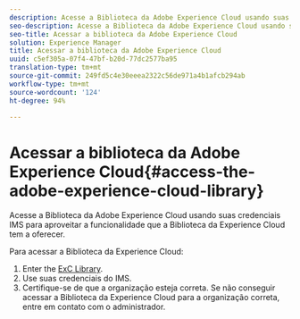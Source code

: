 ```yaml
---
description: Acesse a Biblioteca da Adobe Experience Cloud usando suas credenciais IMS para aproveitar a funcionalidade que a Biblioteca da Experience Cloud tem a oferecer.
seo-description: Acesse a Biblioteca da Adobe Experience Cloud usando suas credenciais IMS para aproveitar a funcionalidade que a Biblioteca da Experience Cloud tem a oferecer.
seo-title: Acessar a biblioteca da Adobe Experience Cloud
solution: Experience Manager
title: Acessar a biblioteca da Adobe Experience Cloud
uuid: c5ef305a-07f4-47bf-b20d-77dc2577ba95
translation-type: tm+mt
source-git-commit: 249fd5c4e30eeea2322c56de971a4b1afcb294ab
workflow-type: tm+mt
source-wordcount: '124'
ht-degree: 94%

---
```



# Acessar a biblioteca da Adobe Experience Cloud{#access-the-adobe-experience-cloud-library}

Acesse a Biblioteca da Adobe Experience Cloud usando suas credenciais IMS para aproveitar a funcionalidade que a Biblioteca da Experience Cloud tem a oferecer.

Para acessar a Biblioteca da Experience Cloud:

1. Enter the [ExC Library](https://experiencecloud.adobe.com/library).
1. Use suas credenciais do IMS.
1. Certifique-se de que a organização esteja correta. Se não conseguir acessar a Biblioteca da Experience Cloud para a organização correta, entre em contato com o administrador.

